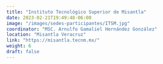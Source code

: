 ```yaml
---
title: "Instituto Tecnológico Superior de Misantla"
date: 2023-02-21T19:49:48-06:00
image: "/images/sedes-participantes/ITSM.jpg"
coordinator: "MSC. Arnulfo Gamaliel Hernández González" 
location: "Misantla Veracruz"
link: "https://misantla.tecnm.mx/"
weight: 6
draft: false
---
```


